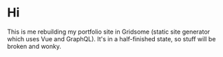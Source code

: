 # Hi

This is me rebuilding my portfolio site in Gridsome (static site generator which uses Vue and GraphQL). It's in a half-finished state, so stuff will be broken and wonky.
